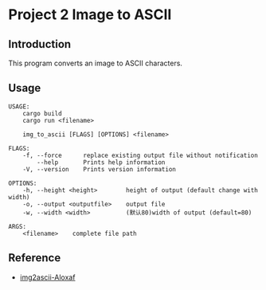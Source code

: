 # Project 2 Image to ASCII
## Introduction
This program converts an image to ASCII characters.

## Usage
```text
USAGE:
    cargo build
    cargo run <filename>
    
    img_to_ascii [FLAGS] [OPTIONS] <filename>

FLAGS:
    -f, --force      replace existing output file without notification
        --help       Prints help information
    -V, --version    Prints version information

OPTIONS:
    -h, --height <height>        height of output (default change with width)
    -o, --output <outputfile>    output file
    -w, --width <width>          (默认80)width of output (default=80)

ARGS:
    <filename>    complete file path
```

## Reference
* [img2ascii-Aloxaf](https://github.com/Aloxaf/Rust-toys/tree/master/img2ascii)
